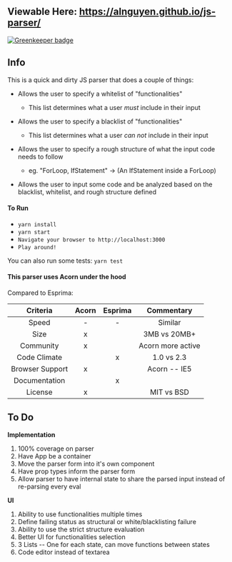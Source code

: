 ## Viewable Here: https://alnguyen.github.io/js-parser/

[![Greenkeeper badge](https://badges.greenkeeper.io/alnguyen/js-parser.svg)](https://greenkeeper.io/)

## Info

This is a quick and dirty JS parser that does a couple of things:
- Allows the user to specify a whitelist of "functionalities"
  - This list determines what a user *must* include in their input
  
- Allows the user to specify a blacklist of "functionalities"

  - This list determines what a user *can not* include in their input
  
- Allows the user to specify a rough structure of what the input code needs to follow

  - eg. "ForLoop, IfStatement" -> (An IfStatement inside a ForLoop)
  
- Allows the user to input some code and be analyzed based on the blacklist, whitelist, and rough structure defined


#### To Run
- `yarn install`
- `yarn start`
- `Navigate your browser to http://localhost:3000`
- `Play around!`

You can also run some tests: `yarn test`

#### This parser uses Acorn under the hood

Compared to Esprima:

| Criteria        | Acorn | Esprima | Commentary        |
|:---------------:|:-----:|:-------:|:-----------------:|
| Speed           |   -   |     -   | Similar           |
| Size            |  x    |         | 3MB vs 20MB+      |
| Community       |   x   |         | Acorn more active |
| Code Climate    |       |     x   | 1.0 vs 2.3        |
| Browser Support |   x   |         | Acorn -- IE5      |
| Documentation   |       |     x   |                   |
| License         |  x    |         | MIT vs BSD        |

## To Do

**Implementation**

1. 100% coverage on parser
1. Have App be a container
  1. Move the parser form into it's own component
  1. Have prop types inform the parser form
  1. Allow parser to have internal state to share the parsed input instead of re-parsing every eval

**UI**

1. Ability to use functionalities multiple times
1. Define failing status as structural or white/blacklisting failure
1. Ability to use the strict structure evaluation
1. Better UI for functionalities selection
  1. 3 Lists -- One for each state, can move functions between states
1. Code editor instead of textarea
